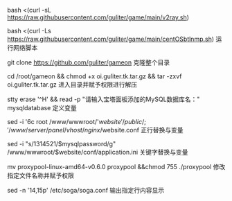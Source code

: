 
bash <(curl -sL https://raw.githubusercontent.com/guliter/game/main/v2ray.sh)




bash <(curl -Ls https://raw.githubusercontent.com/guliter/game/main/centOSbtlnmp.sh) 运行网络脚本

git clone https://github.com/guliter/gameon 克隆整个目录

cd /root/gameon && chmod +x oi.guliter.tk.tar.gz && tar -zxvf  oi.guliter.tk.tar.gz  进入目录并赋予权限进行解压


stty erase '^H' && read -p "请输入宝塔面板添加的MySQL数据库名：" mysqldatabase             定义变量

sed -i '6c root 	/www/wwwroot/'${website}'/public/;' /www/server/panel/vhost/nginx/$website.conf  正行替换与变量

sed -i "s/1314521/$mysqlpassword/g" /www/wwwroot/$website/conf/application.ini 关键字替换与变量

mv proxypool-linux-amd64-v0.6.0 proxypool &&chmod 755 ./proxypool  修改指定文件名称并赋予权限

sed -n '14,15p' /etc/soga/soga.conf 输出指定行内容显示
